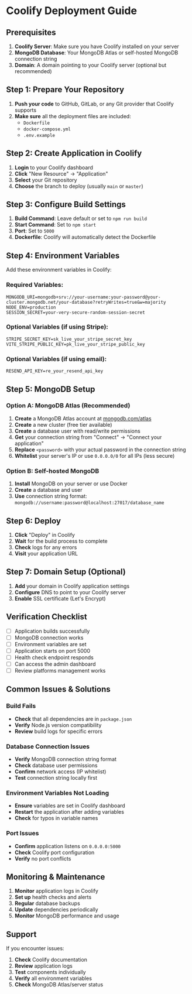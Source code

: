 # Coolify Deployment Guide

## Prerequisites

1. **Coolify Server**: Make sure you have Coolify installed on your server
2. **MongoDB Database**: Your MongoDB Atlas or self-hosted MongoDB connection string
3. **Domain**: A domain pointing to your Coolify server (optional but recommended)

## Step 1: Prepare Your Repository

1. **Push your code** to GitHub, GitLab, or any Git provider that Coolify supports
2. **Make sure** all the deployment files are included:
   - `Dockerfile`
   - `docker-compose.yml`
   - `.env.example`

## Step 2: Create Application in Coolify

1. **Login** to your Coolify dashboard
2. **Click** "New Resource" → "Application"
3. **Select** your Git repository
4. **Choose** the branch to deploy (usually `main` or `master`)

## Step 3: Configure Build Settings

1. **Build Command**: Leave default or set to `npm run build`
2. **Start Command**: Set to `npm start`
3. **Port**: Set to `5000`
4. **Dockerfile**: Coolify will automatically detect the Dockerfile

## Step 4: Environment Variables

Add these environment variables in Coolify:

### Required Variables:
```
MONGODB_URI=mongodb+srv://your-username:your-password@your-cluster.mongodb.net/your-database?retryWrites=true&w=majority
NODE_ENV=production
SESSION_SECRET=your-very-secure-random-session-secret
```

### Optional Variables (if using Stripe):
```
STRIPE_SECRET_KEY=sk_live_your_stripe_secret_key
VITE_STRIPE_PUBLIC_KEY=pk_live_your_stripe_public_key
```

### Optional Variables (if using email):
```
RESEND_API_KEY=re_your_resend_api_key
```

## Step 5: MongoDB Setup

### Option A: MongoDB Atlas (Recommended)
1. **Create** a MongoDB Atlas account at [mongodb.com/atlas](https://mongodb.com/atlas)
2. **Create** a new cluster (free tier available)
3. **Create** a database user with read/write permissions
4. **Get** your connection string from "Connect" → "Connect your application"
5. **Replace** `<password>` with your actual password in the connection string
6. **Whitelist** your server's IP or use `0.0.0.0/0` for all IPs (less secure)

### Option B: Self-hosted MongoDB
1. **Install** MongoDB on your server or use Docker
2. **Create** a database and user
3. **Use** connection string format: `mongodb://username:password@localhost:27017/database_name`

## Step 6: Deploy

1. **Click** "Deploy" in Coolify
2. **Wait** for the build process to complete
3. **Check** logs for any errors
4. **Visit** your application URL

## Step 7: Domain Setup (Optional)

1. **Add** your domain in Coolify application settings
2. **Configure** DNS to point to your Coolify server
3. **Enable** SSL certificate (Let's Encrypt)

## Verification Checklist

- [ ] Application builds successfully
- [ ] MongoDB connection works
- [ ] Environment variables are set
- [ ] Application starts on port 5000
- [ ] Health check endpoint responds
- [ ] Can access the admin dashboard
- [ ] Review platforms management works

## Common Issues & Solutions

### Build Fails
- **Check** that all dependencies are in `package.json`
- **Verify** Node.js version compatibility
- **Review** build logs for specific errors

### Database Connection Issues
- **Verify** MongoDB connection string format
- **Check** database user permissions
- **Confirm** network access (IP whitelist)
- **Test** connection string locally first

### Environment Variables Not Loading
- **Ensure** variables are set in Coolify dashboard
- **Restart** the application after adding variables
- **Check** for typos in variable names

### Port Issues
- **Confirm** application listens on `0.0.0.0:5000`
- **Check** Coolify port configuration
- **Verify** no port conflicts

## Monitoring & Maintenance

1. **Monitor** application logs in Coolify
2. **Set up** health checks and alerts
3. **Regular** database backups
4. **Update** dependencies periodically
5. **Monitor** MongoDB performance and usage

## Support

If you encounter issues:
1. **Check** Coolify documentation
2. **Review** application logs
3. **Test** components individually
4. **Verify** all environment variables
5. **Check** MongoDB Atlas/server status